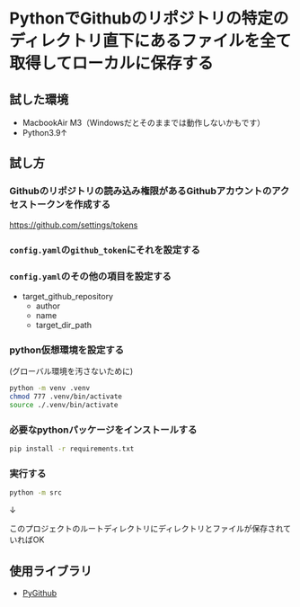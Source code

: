 # PythonでGithubのリポジトリの特定のディレクトリ直下にあるファイルを全て取得してローカルに保存する

## 試した環境
- MacbookAir M3（Windowsだとそのままでは動作しないかもです）
- Python3.9↑

## 試し方

### Githubのリポジトリの読み込み権限があるGithubアカウントのアクセストークンを作成する
https://github.com/settings/tokens

### `config.yaml`の`github_token`にそれを設定する

### `config.yaml`のその他の項目を設定する
- target_github_repository
  - author
  - name
  - target_dir_path

### python仮想環境を設定する
(グローバル環境を汚さないために)
```bash
python -m venv .venv
chmod 777 .venv/bin/activate
source ./.venv/bin/activate
```

### 必要なpythonパッケージをインストールする
```bash
pip install -r requirements.txt
```

### 実行する
```bash
python -m src
```
 ↓
 
このプロジェクトのルートディレクトリにディレクトリとファイルが保存されていればOK

## 使用ライブラリ
- [PyGithub](https://github.com/PyGithub/PyGithub)
